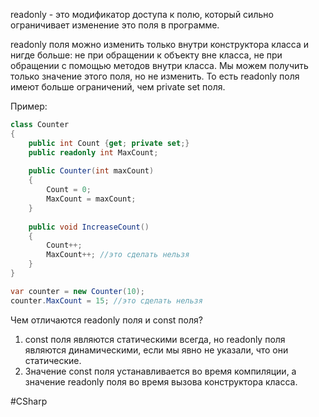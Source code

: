 readonly - это модификатор доступа к полю, который сильно ограничивает изменение это поля в программе.

readonly поля можно изменить только внутри конструктора класса и нигде больше: не при обращении к объекту вне класса, не при обращении с помощью методов внутри класса. Мы можем получить только значение этого поля, но не изменить. То есть readonly поля имеют больше ограничений, чем private set поля. 

Пример:
```cs
class Counter
{
	public int Count {get; private set;}
	public readonly int MaxCount;
	
	public Counter(int maxCount)
	{
		Count = 0;
		MaxCount = maxCount;
	}
	
	public void IncreaseCount()
	{
		Count++;
		MaxCount++; //это сделать нельзя
	}
}

var counter = new Counter(10);
counter.MaxCount = 15; //это сделать нельзя
```

Чем отличаются readonly поля и const поля?
1. const поля являются статическими всегда, но readonly поля являются динамическими, если мы явно не указали, что они статические.
2. Значение const поля устанавливается во время компиляции, а значение readonly поля во время вызова конструктора класса.

#CSharp 